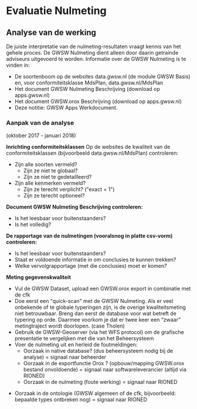 # Evaluatie Nulmeting #
## Analyse van de werking ##
De juiste interpretatie van de nulmeting-resultaten vraagt kennis van het gehele proces. De GWSW Nulmeting dient alleen door daarin getrainde adviseurs uitgevoerd te worden.
Informatie over de GWSW Nulmeting is te vinden in:

* De soortenboom op de websites data.gwsw.nl (de module GWSW Basis) en, voor conformiteitsklasse MdsPlan, data.gwsw.nl/MdsPlan
* Het document GWSW Nulmeting Beschrijving (download op apps.gwsw.nl)
* Het document GWSW.orox Beschrijving (download op apps.gwsw.nl)
* Deze notitie: GWSW Apps Werkdocument. 

### Aanpak van de analyse ###
(oktober 2017 - januari 2018)

**Inrichting conformiteitsklassen**
Op de websites de kwaliteit van de conformiteitsklassen (bijvoorbeeld data.gwsw.nl/MdsPlan) controleren:
* Zijn alle soorten vermeld?
	- Zijn ze niet te globaal?
	- Zijn ze niet te gedetailleerd?
* Zijn alle kenmerken vermeld?
	- Zijn ze terecht verplicht? ("exact = 1")
	- Zijn ze terecht optioneel?

**Document GWSW Nulmeting Beschrijving controleren:**
* Is het leesbaar voor buitenstaanders?
* Is het volledig?
	
**De rapportage van de nulmetingen (vooralsnog in platte csv-vorm) controleren:**
* Is het leesbaar voor buitenstaanders?
* Staat er voldoende informatie in om conclusies te kunnen trekken?
* Welke vervolgrapportage (met die conclusies) moet er komen?

**Meting gegevenskwaliteit**
* Vul de GWSW Dataset, upload een GWSW.orox export in combinatie met de cfk
* Doe eerst een "quick-scan" met de GWSW Nulmeting. Als er veel onbekende of te globale typeringen zijn, is de overige kwaliteitsmeting niet betrouwbaar. Breng dan eerst de database voor wat betreft de typering op orde. Daarmee voorkom je dat er twee keer een “zwaar” metingtraject wordt doorlopen. (case Tholen)
* Gebruik de GWSW-Geoserver (via het WFS protocol) om de grafische presentatie te vergelijken met die van het Beheersysteem
* Voer de nulmeting uit en herleid de foutmeldingen:
	- Oorzaak in native database? (dus beheersysteem nodig bij de analyse) = signaal naar beheerder
	- Oorzaak in de exportfunctie Orox ? (opbouw/mapping GWSW.orox bestand onvoldoende)  = signaal naar softwareleverancier (altijd via RIONED)
	- Oorzaak in de nulmeting (foute werking) = signaal naar RIONED

- Oorzaak in de ontologie (GWSW algemeen of de cfk, bijvoorbeeld: bepaalde types ontbreken nog) = signaal naar RIONED
